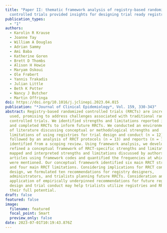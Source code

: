 ```yaml
---
title: "Paper II: thematic framework analysis of registry-based randomized
  controlled trials provided insights for designing trial ready registries"
publication_types:
  - "1"
authors:
  - Karolin R Krause
  - Joanne Tay
  - William A Douglas
  - Adrian Sammy
  - Ami Baba
  - Katherine Goren
  - Brett D Thombs
  - Alison H Howie
  - Maryam Oskoui
  - Ole Frøbert
  - Yannis Trakadis
  - Julian Little
  - Beth K Potter
  - Nancy J Butcher
  - Martin Offringa
doi: https://doi.org/10.1016/j.jclinepi.2023.04.015
publication: "*Journal of Clinical Epidemiology*, Vol. 159, 330-343"
abstract: Registry-based randomized controlled trials (RRCTs) are increasingly
  used, promising to address challenges associated with traditional randomized
  controlled trials. We identified strengths and limitations reported in planned
  and completed RRCTs to inform future RRCTs. We conducted an environmental scan
  of literature discussing conceptual or methodological strengths and
  limitations of using registries for trial design and conduct (n = 12),
  followed by an analysis of RRCT protocols (n = 13) and reports (n = 77)
  identified from a scoping review. Using framework analysis, we developed and
  refined a conceptual framework of RRCT-specific strengths and limitations. We
  mapped and interpreted strengths and limitations discussed by authors of RRCT
  articles using framework codes and quantified the frequencies at which these
  were mentioned. Our conceptual framework identified six main RRCT strengths
  and four main RRCT limitations. Considering implications for RRCT conduct and
  design, we formulated ten recommendations for registry designers,
  administrators, and trialists planning future RRCTs. Consideration and
  application of empirically underpinned recommendations for future registry
  design and trial conduct may help trialists utilize registries and RRCTs to
  their full potential.
draft: false
featured: false
image:
  filename: featured
  focal_point: Smart
  preview_only: false
date: 2023-07-01T10:19:43.876Z
---
```

